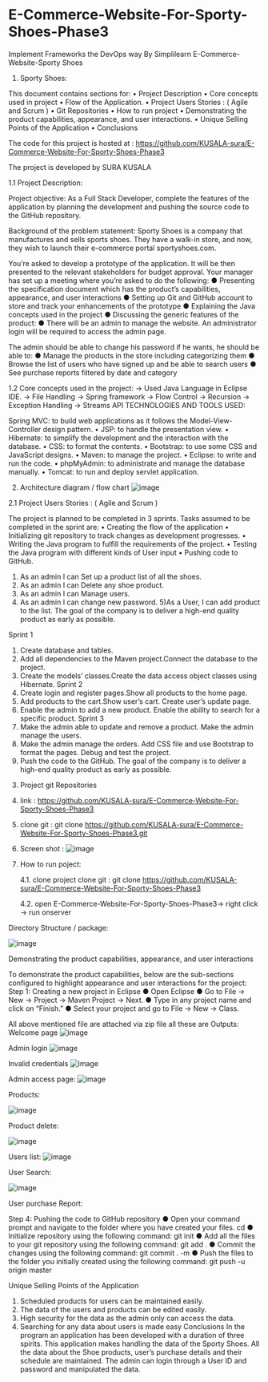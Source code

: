 # E-Commerce-Website-For-Sporty-Shoes-Phase3
Implement Frameworks the DevOps way By Simplilearn
E-Commerce-Website-Sporty Shoes
1.	Sporty Shoes:

This document contains sections for:
•	Project Description
•	Core concepts used in project
•	Flow of the Application.
•	Project Users Stories : ( Agile and Scrum )
•	Git Repositories
•	How to run project
•	Demonstrating the product capabilities, appearance, and user interactions.
•	Unique Selling Points of the Application
•	Conclusions

The code for this project is hosted at : 
https://github.com/KUSALA-sura/E-Commerce-Website-For-Sporty-Shoes-Phase3

The project is developed by SURA KUSALA


1.1	Project Description:

Project objective:
As a Full Stack Developer, complete the features of the application by planning the development and pushing the source code to the GitHub repository. 
      
Background of the problem statement:
Sporty Shoes is a company that manufactures and sells sports shoes. They have a walk-in store, and now, they wish to launch their e-commerce portal sportyshoes.com.
 
You’re asked to develop a prototype of the application. It will be then presented to the relevant stakeholders for budget approval. Your manager has set up a meeting where you’re asked to do the following: 
● Presenting the specification document which has the product’s capabilities, appearance, and user interactions
● Setting up Git and GitHub account to store and track your enhancements of the prototype 
● Explaining the Java concepts used in the project 
● Discussing the generic features of the product:
● There will be an admin to manage the website. An administrator login will be required to access the admin page. 
 
The admin should be able to change his password if he wants, he should be able to:
● Manage the products in the store including categorizing them
● Browse the list of users who have signed up and be able to search users
● See purchase reports filtered by date and category
	
1.2	Core concepts used in the project:
		-> Used Java Language in Eclipse IDE.
  		-> File Handling
		-> Spring framework
-> Flow Control
-> Recursion
-> Exception Handling
-> Streams API 
TECHNOLOGIES AND TOOLS USED:

 Spring MVC: to build web applications as it follows the Model-View-Controller design pattern.
• JSP: to handle the presentation view.
• Hibernate: to simplify the development and the interaction with the database.
• CSS: to format the contents.
• Bootstrap: to use some CSS and JavaScript designs.
• Maven: to manage the project.
• Eclipse: to write and run the code.
• phpMyAdmin: to administrate and manage the database manually.
• Tomcat: to run and deploy servlet application.	




2.	Architecture diagram / flow chart
 ![image](https://user-images.githubusercontent.com/85355371/163682281-4452af71-c855-4b27-9365-0498fa628574.png)


2.1	Project Users Stories : ( Agile and Scrum )


The project is planned to be completed in 3 sprints. Tasks assumed to be completed in the sprint are:
•	Creating the flow of the application
•	Initializing git repository to track changes as development progresses.
•	Writing the Java program to fulfill the requirements of the project.
•	Testing the Java program with different kinds of User input
•	Pushing code to GitHub.
1) As an admin I can Set up a product list of all the shoes.
2) As an admin I can Delete any shoe product.
3) As an admin I can Manage users.
4) As an admin I can change new password.
5)As a User, I can add product to the list.
The goal of the company is to deliver a high-end quality product as early as possible. 


Sprint 1
1)	Create database and tables.
2)	Add all dependencies to the Maven project.Connect the database to the project.
3)	Create the models’ classes.Create the data access object classes using Hibernate.
Sprint 2
1)	Create login and register pages.Show all products to the home page.
2)	Add products to the cart.Show user’s cart. Create user’s update page.
3)	Enable the admin to add a new product. Enable the ability to search for a specific product.
Sprint 3
1)	Make the admin able to update and remove a product. Make the admin manage the users. 
2)	Make the admin manage the orders. Add CSS file and use Bootstrap to format the pages. Debug and test the project.
3)	Push the code to the GitHub.
The goal of the company is to deliver a high-end quality product as early as possible. 

3. Project git Repositories 
	
1.	link : https://github.com/KUSALA-sura/E-Commerce-Website-For-Sporty-Shoes-Phase3

2. clone git : git clone 
https://github.com/KUSALA-sura/E-Commerce-Website-For-Sporty-Shoes-Phase3.git








3. Screen shot : 
	 ![image](https://user-images.githubusercontent.com/85355371/163682300-dfef3e2b-dc3b-4920-a8a0-deeaa64ccae9.png)


4. How to run poject:
	
	4.1. clone project
	clone git : git clone https://github.com/KUSALA-sura/E-Commerce-Website-For-Sporty-Shoes-Phase3

	4.2. open E-Commerce-Website-For-Sporty-Shoes-Phase3-> right click  
-> run onserver
 








Directory Structure / package:

![image](https://user-images.githubusercontent.com/85355371/163682305-2a376ea7-b623-420d-a746-f874e0313659.png)

 



Demonstrating the product capabilities, appearance, and user interactions

To demonstrate the product capabilities, below are the sub-sections configured to highlight appearance and user interactions for the project:
Step 1: Creating a new project in Eclipse
●	Open Eclipse
●	Go to File -> New -> Project -> Maven Project -> Next.
●	Type in any project name and click on “Finish.”
●	Select your project and go to File -> New -> Class.


All above mentioned file are attached via zip file all these are
Outputs:
Welcome page
 ![image](https://user-images.githubusercontent.com/85355371/163682311-3b1b7543-29cc-4581-928a-1fe307caa516.png)


Admin login 
![image](https://user-images.githubusercontent.com/85355371/163682315-8163fd23-b71a-4f78-9f93-5a33fe932334.png)

Invalid credentials
![image](https://user-images.githubusercontent.com/85355371/163682320-2a89b8ea-6f00-479a-8a59-3fde346ac597.png)


 



Admin access page:
 ![image](https://user-images.githubusercontent.com/85355371/163682317-960a53ad-c83f-4aab-9dbc-ee9a720e5659.png)

Products:
 
![image](https://user-images.githubusercontent.com/85355371/163682322-48e96157-0247-49a0-95b1-4ab8189bd1bd.png)

Product delete:
 


![image](https://user-images.githubusercontent.com/85355371/163682324-1d690b59-2b1c-4bbf-8981-e9dcdd240821.png)







Users list:
 ![image](https://user-images.githubusercontent.com/85355371/163682329-19348719-5d25-4bdc-9498-e40f2f029353.png)

User Search:
 

![image](https://user-images.githubusercontent.com/85355371/163682331-cdd578a5-60b7-44ff-877d-b5fff7e8794c.png)

User purchase Report:
 

Step 4: Pushing the code to GitHub repository
●	Open your command prompt and navigate to the folder where you have created your files.
cd <folder path>
●	Initialize repository using the following command:
git init
●	Add all the files to your git repository using the following command:
git add .
●	Commit the changes using the following command:
git commit .  -m  <commit message>
●	Push the files to the folder you initially created using the following command:
git push -u origin master

Unique Selling Points of the Application
1.	Scheduled products for users can be maintained easily.
2.	The data of the users and products can be edited easily.
3.	High security for the data as the admin only can access the data.
4.	Searching for any data about users is made easy
Conclusions
In the program an application has been developed with a duration of three spirits. This application makes handling the data of the Sporty Shoes. All the data about the Shoe products, user’s purchase details and their schedule are maintained. The admin can login through a User ID and password and manipulated the data.


